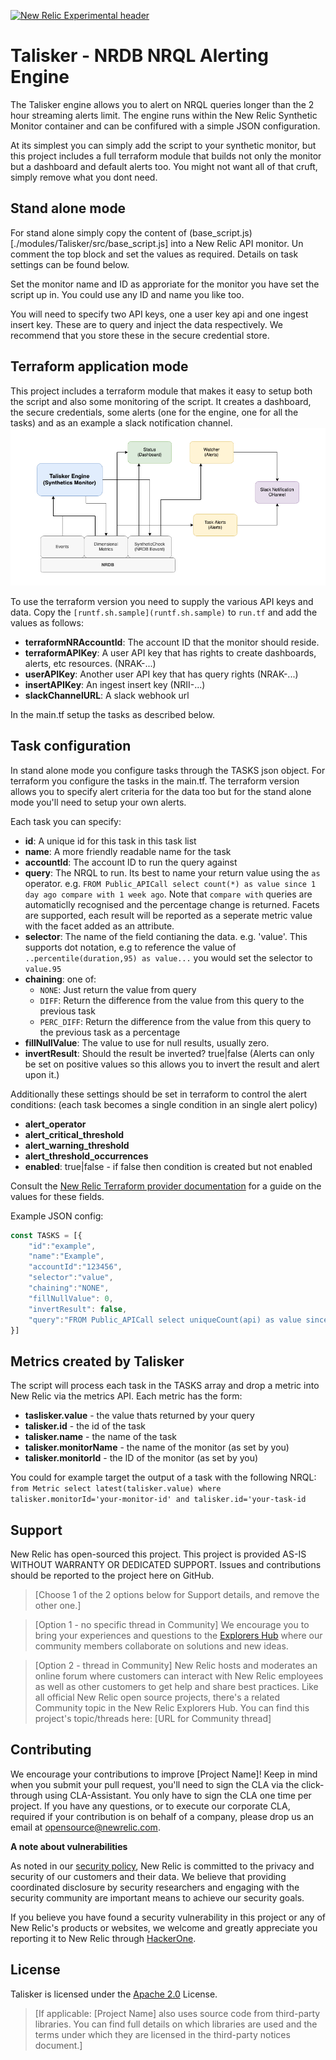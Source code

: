 [![New Relic Experimental header](https://github.com/newrelic/opensource-website/raw/master/src/images/categories/Experimental.png)](https://opensource.newrelic.com/oss-category/#new-relic-experimental)

# Talisker - NRDB NRQL Alerting Engine
The Talisker engine allows you to alert on NRQL queries longer than the 2 hour streaming alerts limit. The engine runs within the New Relic Synthetic Monitor container and can be confifured with a simple JSON configuration.

At its simplest you can simply add the script to your synthetic monitor, but this project includes a full terraform module that builds not only the monitor but a dashboard and default alerts too. You might not want all of that cruft, simply remove what you dont need.


## Stand alone mode
For stand alone simply copy the content of (base_script.js)[./modules/Talisker/src/base_script.js] into a New Relic API monitor. Un comment the top block and set the values as required. Details on task settings can be found below.

Set the monitor name and ID as approriate for the monitor you have set the script up in. You could use any ID and name you like too.

You will need to specify two API keys, one a user key api and one ingest insert key. These are to query and inject the data respectively. We recommend that you store these in the secure credential store.


## Terraform application mode
This project includes a terraform module that makes it easy to setup both the script and also some monitoring of the script. It creates a dashboard, the secure credentials, some alerts (one for the engine, one for all the tasks) and as an example a slack notification channel.
![Summary](talisker-summary.png)

To use the terraform version you need to supply the various API keys and data. Copy the `[runtf.sh.sample](runtf.sh.sample)` to `run.tf` and add the values as follows:

- **terraformNRAccountId**: The account ID that the monitor should reside.
- **terraformAPIKey**: A user API key that has rights to create dashboards, alerts, etc resources. (NRAK-...)
- **userAPIKey**: Another user API key that has query rights (NRAK-...)
- **insertAPIKey**: An ingest insert key (NRII-...)
- **slackChannelURL**: A slack webhook url

In the main.tf setup the tasks as described below.

## Task configuration
In stand alone mode you configure tasks through the TASKS json object. For terraform you configure the tasks in the main.tf. The terraform version allows you to specify alert criteria for the data too but for the stand alone mode you'll need to setup your own alerts.

Each task you can specify:

- **id**: A unique id for this task in this task list
- **name**: A more friendly readable name for the task
- **accountId**: The account ID to run the query against
- **query**: The NRQL to run. Its best to name your return value using the `as` operator. e.g. `FROM Public_APICall select count(*) as value since 1 day ago compare with 1 week ago`. Note that `compare with` queries are automaticlly recognised and the percentage change is returned. Facets are supported, each result will be reported as a seperate metric value with the facet added as an attribute.
- **selector**: The name of the field contianing the data. e.g. 'value'. This supports dot notation, e.g to reference the value of `..percentile(duration,95) as value...` you would set the selector to  `value.95`
- **chaining**: one of:
  - `NONE`: Just return the value from query
  - `DIFF`: Return the difference from the value from this query to the previous task
  - `PERC_DIFF`: Return the difference from the value from this query to the previous task as a percentage
- **fillNullValue**: The value to use for null results, usually zero.
- **invertResult**: Should the result be inverted? true|false (Alerts can only be set on positive values so this allows you to invert the result and alert upon it.)

Additionally these settings should be set in terraform to control the alert conditions: (each task becomes a single condition in an single alert policy)

- **alert_operator**
- **alert_critical_threshold**
- **alert_warning_threshold**
- **alert_threshold_occurrences**
- **enabled**: true|false - if false then condition is created but not enabled

Consult the [New Relic Terraform provider documentation](https://registry.terraform.io/providers/newrelic/newrelic/latest/docs/resources/nrql_alert_condition) for a guide on the values for these fields.

Example JSON config:

```javascript
const TASKS = [{
    "id":"example",
    "name":"Example",
    "accountId":"123456",
    "selector":"value",
    "chaining":"NONE",
    "fillNullValue": 0,
    "invertResult": false,
    "query":"FROM Public_APICall select uniqueCount(api) as value since 1 day ago"
}]
```

## Metrics created by Talisker
The script will process each task in the TASKS array and drop a metric into New Relic via the metrics API. Each metric has the form:

- **taslisker.value** - the value thats returned by your query
- **talisker.id** - the id of the task
- **talisker.name** - the name of the task
- **talisker.monitorName** - the name of the monitor (as set by you)
- **talisker.monitorId** - the ID of the monitor (as set by you)

You could for example target the output of a task with the following NRQL: 
`from Metric select latest(talisker.value) where talisker.monitorId='your-monitor-id' and talisker.id='your-task-id`


## Support

New Relic has open-sourced this project. This project is provided AS-IS WITHOUT WARRANTY OR DEDICATED SUPPORT. Issues and contributions should be reported to the project here on GitHub.

>[Choose 1 of the 2 options below for Support details, and remove the other one.]

>[Option 1 - no specific thread in Community]
>We encourage you to bring your experiences and questions to the [Explorers Hub](https://discuss.newrelic.com) where our community members collaborate on solutions and new ideas.

>[Option 2 - thread in Community]
>New Relic hosts and moderates an online forum where customers can interact with New Relic employees as well as other customers to get help and share best practices. Like all official New Relic open source projects, there's a related Community topic in the New Relic Explorers Hub.
>You can find this project's topic/threads here: [URL for Community thread]

## Contributing

We encourage your contributions to improve [Project Name]! Keep in mind when you submit your pull request, you'll need to sign the CLA via the click-through using CLA-Assistant. You only have to sign the CLA one time per project. If you have any questions, or to execute our corporate CLA, required if your contribution is on behalf of a company, please drop us an email at opensource@newrelic.com.

**A note about vulnerabilities**

As noted in our [security policy](../../security/policy), New Relic is committed to the privacy and security of our customers and their data. We believe that providing coordinated disclosure by security researchers and engaging with the security community are important means to achieve our security goals.

If you believe you have found a security vulnerability in this project or any of New Relic's products or websites, we welcome and greatly appreciate you reporting it to New Relic through [HackerOne](https://hackerone.com/newrelic).

## License

Talisker is licensed under the [Apache 2.0](http://apache.org/licenses/LICENSE-2.0.txt) License.

>[If applicable: [Project Name] also uses source code from third-party libraries. You can find full details on which libraries are used and the terms under which they are licensed in the third-party notices document.]
